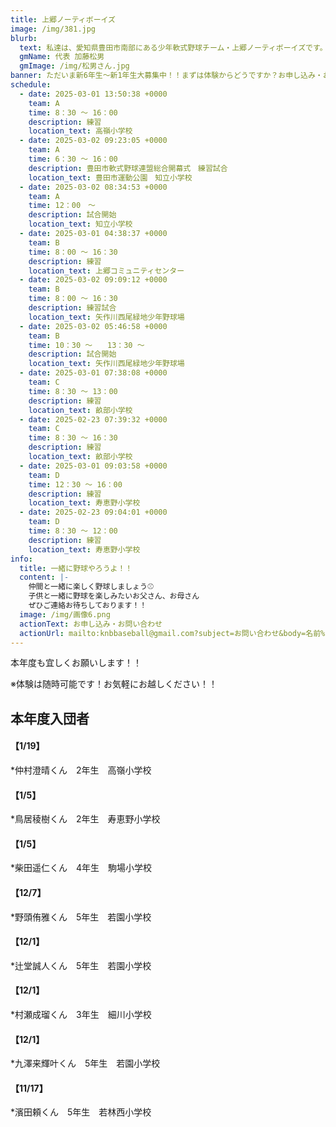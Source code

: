```yaml
---
title: 上郷ノーティボーイズ
image: /img/381.jpg
blurb:
  text: 私達は、愛知県豊田市南部にある少年軟式野球チーム・上郷ノーティボーイズです。野球を愛する少年・少女達の夢を育み、軟式野球を正しく指導し、体力向上と礼儀を養成します。また、親友同士の友情と交歓の場を与え、規則正しい明朗な少年・少女を育成することを目的としています。
  gmName: 代表 加藤松男
  gmImage: /img/松男さん.jpg
banner: ただいま新6年生～新1年生大募集中！！まずは体験からどうですか？お申し込み・お問い合わせはお気軽にどうぞ！！
schedule:
  - date: 2025-03-01 13:50:38 +0000
    team: A
    time: 8：30 ～ 16：00
    description: 練習
    location_text: 高嶺小学校
  - date: 2025-03-02 09:23:05 +0000
    team: A
    time: 6：30 ～ 16：00
    description: 豊田市軟式野球連盟総合開幕式　練習試合
    location_text: 豊田市運動公園　知立小学校
  - date: 2025-03-02 08:34:53 +0000
    team: A
    time: 12：00　～　
    description: 試合開始
    location_text: 知立小学校
  - date: 2025-03-01 04:38:37 +0000
    team: B
    time: 8：00 ～ 16：30
    description: 練習
    location_text: 上郷コミュニティセンター
  - date: 2025-03-02 09:09:12 +0000
    team: B
    time: 8：00 ～ 16：30
    description: 練習試合
    location_text: 矢作川西尾緑地少年野球場
  - date: 2025-03-02 05:46:58 +0000
    team: B
    time: 10：30 ～　　13：30 ～
    description: 試合開始
    location_text: 矢作川西尾緑地少年野球場
  - date: 2025-03-01 07:38:08 +0000
    team: C
    time: 8：30 ～ 13：00
    description: 練習
    location_text: 畝部小学校
  - date: 2025-02-23 07:39:32 +0000
    team: C
    time: 8：30 ～ 16：30
    description: 練習
    location_text: 畝部小学校
  - date: 2025-03-01 09:03:58 +0000
    team: D
    time: 12：30 ～ 16：00
    description: 練習
    location_text: 寿恵野小学校
  - date: 2025-02-23 09:04:01 +0000
    team: D
    time: 8：30 ～ 12：00
    description: 練習
    location_text: 寿恵野小学校
info:
  title: 一緒に野球やろうよ！！
  content: |-
    仲間と一緒に楽しく野球しましょう⚾
    子供と一緒に野球を楽しみたいお父さん、お母さん
    ぜひご連絡お待ちしております！！
  image: /img/画像6.png
  actionText: お申し込み・お問い合わせ
  actionUrl: mailto:knbbaseball@gmail.com?subject=お問い合わせ&body=名前%20%3A%0D%0Aふりがな%20%3A%0D%0A電話%20%3A%0D%0A学校名%20%3A%0D%0A学年%20%3A%0D%0Aお問い合せ内容%20%3A（例、体験・見学・入団希望）
---
```

本年度も宜しくお願いします！！


※体験は随時可能です！お気軽にお越しください！！

## 本年度入団者

#### 【1/19】

*仲村澄晴くん　2年生　高嶺小学校

#### 【1/5】

*鳥居稜樹くん　2年生　寿恵野小学校

#### 【1/5】

*柴田遥仁くん　4年生　駒場小学校

#### 【12/7】

*野頭侑雅くん　5年生　若園小学校

#### 【12/1】

*辻堂誠人くん　5年生　若園小学校

#### 【12/1】

*村瀬成瑠くん　3年生　細川小学校

#### 【12/1】

*九澤来輝叶くん　5年生　若園小学校

#### 【11/17】

*濱田頼くん　5年生　若林西小学校